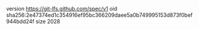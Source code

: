 version https://git-lfs.github.com/spec/v1
oid sha256:2e47374ed1c354916ef95bc366209daee5a0b749995153d873f0bef944bdd24f
size 2028

